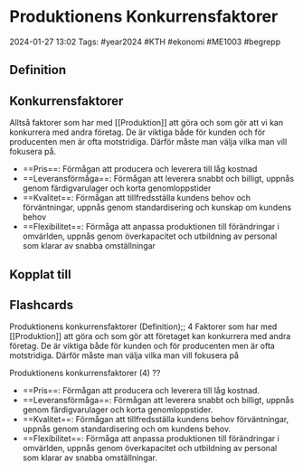 # Produktionens Konkurrensfaktorer

2024-01-27 13:02
Tags: #year2024 #KTH #ekonomi #ME1003 #begrepp

## Definition

## Konkurrensfaktorer

Alltså faktorer som har med [[Produktion]] att göra och som gör att vi kan konkurrera med andra företag. De är viktiga både för kunden och för producenten men är ofta motstridiga. Därför måste man välja vilka man vill fokusera på.

- ==Pris==: Förmågan att producera och leverera till låg kostnad
- ==Leveransförmåga==: Förmågan att leverera snabbt och billigt, uppnås genom färdigvarulager och korta genomloppstider
- ==Kvalitet==: Förmågan att tillfredsställa kundens behov och förväntningar, uppnås genom standardisering och kunskap om kundens behov
- ==Flexibilitet==: Förmåga att anpassa produktionen till förändringar i omvärlden, uppnås genom överkapacitet och utbildning av personal som klarar av snabba omställningar

## Kopplat till

## Flashcards

Produktionens konkurrensfaktorer (Definition);; 4 Faktorer som har med [[Produktion]] att göra och som gör att företaget kan konkurrera med andra företag. De är viktiga både för kunden och för producenten men är ofta motstridiga. Därför måste man välja vilka man vill fokusera på
<!--SR:!2024-01-31,1,230-->

Produktionens konkurrensfaktorer (4)
??
- ==Pris==: Förmågan att producera och leverera till låg kostnad.
- ==Leveransförmåga==: Förmågan att leverera snabbt och billigt, uppnås genom färdigvarulager och korta genomloppstider.
- ==Kvalitet==: Förmågan att tillfredsställa kundens behov förväntningar, uppnås genom standardisering och om kundens behov.
- ==Flexibilitet==: Förmåga att anpassa produktionen till förändringar i omvärlden, uppnås genom överkapacitet och utbildning av personal som klarar av snabba omställningar.
<!--SR:!2024-01-31,1,228!2024-01-31,1,228-->
